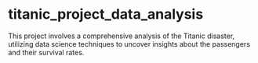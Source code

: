 # titanic_project_data_analysis
This project involves a comprehensive analysis of the Titanic disaster, utilizing data science techniques to uncover insights about the passengers and their survival rates.
